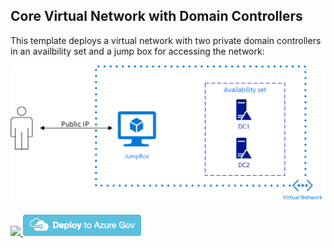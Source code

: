 Core Virtual Network with Domain Controllers
---------------------------------------------

This template deploys a virtual network with two private domain controllers in an availbility set and a jump box for accessing the network:

![core-network](core-network.png)


<a href="https://portal.azure.com/#create/Microsoft.Template/uri/https%3A%2F%2Fraw.githubusercontent.com%2Fhansenms%2Fiac%2Fcore-primitives%2Fcore-network%2Fazuredeploy.json" target="_blank">
    <img src="http://azuredeploy.net/deploybutton.png"/>
</a>

<a href="https://portal.azure.us/#create/Microsoft.Template/uri/https%3A%2F%2Fraw.githubusercontent.com%2Fhansenms%2Fiac%2Fcore-primitives%2Fcore-network%2Fazuredeploy.json" target="_blank">
	<img src="https://raw.githubusercontent.com/Azure/azure-quickstart-templates/master/1-CONTRIBUTION-GUIDE/images/deploytoazuregov.png"
</a>

